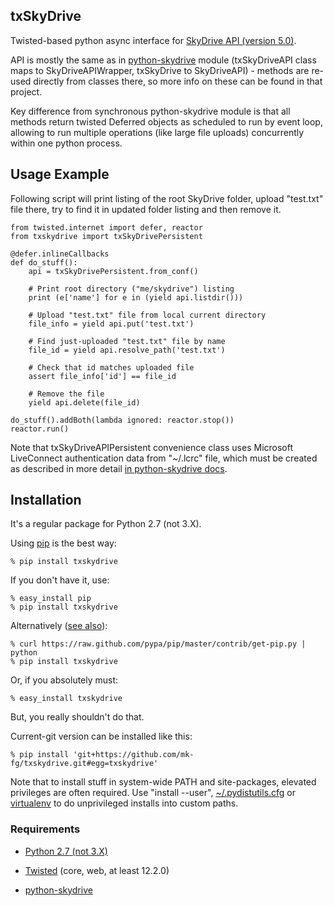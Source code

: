 txSkyDrive
----------------------------------------

Twisted-based python async interface for [SkyDrive API (version
5.0)](http://msdn.microsoft.com/en-us/library/live/hh826521).

API is mostly the same as in
[python-skydrive](https://github.com/mk-fg/python-skydrive) module
(txSkyDriveAPI class maps to SkyDriveAPIWrapper, txSkyDrive to SkyDriveAPI) -
methods are re-used directly from classes there, so more info on these can be
found in that project.

Key difference from synchronous python-skydrive module is that all methods
return twisted Deferred objects as scheduled to run by event loop, allowing to
run multiple operations (like large file uploads) concurrently within one python
process.


Usage Example
----------------------------------------

Following script will print listing of the root SkyDrive folder, upload
"test.txt" file there, try to find it in updated folder listing and then remove
it.

	from twisted.internet import defer, reactor
	from txskydrive import txSkyDrivePersistent

	@defer.inlineCallbacks
	def do_stuff():
		api = txSkyDrivePersistent.from_conf()

		# Print root directory ("me/skydrive") listing
		print (e['name'] for e in (yield api.listdir()))

		# Upload "test.txt" file from local current directory
		file_info = yield api.put('test.txt')

		# Find just-uploaded "test.txt" file by name
		file_id = yield api.resolve_path('test.txt')

		# Check that id matches uploaded file
		assert file_info['id'] == file_id

		# Remove the file
		yield api.delete(file_id)

	do_stuff().addBoth(lambda ignored: reactor.stop())
	reactor.run()

Note that txSkyDriveAPIPersistent convenience class uses Microsoft LiveConnect
authentication data from "~/.lcrc" file, which must be created as described in
more detail [in python-skydrive
docs](https://github.com/mk-fg/python-skydrive#command-line-usage).


Installation
----------------------------------------

It's a regular package for Python 2.7 (not 3.X).

Using [pip](http://pip-installer.org/) is the best way:

	% pip install txskydrive

If you don't have it, use:

	% easy_install pip
	% pip install txskydrive

Alternatively ([see
also](http://www.pip-installer.org/en/latest/installing.html)):

	% curl https://raw.github.com/pypa/pip/master/contrib/get-pip.py | python
	% pip install txskydrive

Or, if you absolutely must:

	% easy_install txskydrive

But, you really shouldn't do that.

Current-git version can be installed like this:

	% pip install 'git+https://github.com/mk-fg/txskydrive.git#egg=txskydrive'

Note that to install stuff in system-wide PATH and site-packages, elevated
privileges are often required.
Use "install --user",
[~/.pydistutils.cfg](http://docs.python.org/install/index.html#distutils-configuration-files)
or [virtualenv](http://pypi.python.org/pypi/virtualenv) to do unprivileged
installs into custom paths.


### Requirements

* [Python 2.7 (not 3.X)](http://python.org)

* [Twisted](http://twistedmatrix.com) (core, web, at least 12.2.0)

* [python-skydrive](https://github.com/mk-fg/python-skydrive)
